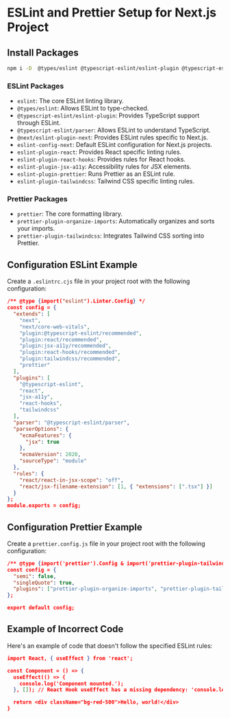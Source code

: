 # ESLint and Prettier Setup for Next.js Project

## Install Packages

```sh
npm i -D  @types/eslint @typescript-eslint/eslint-plugin @typescript-eslint/parser @next/eslint-plugin-next eslint eslint-config-next eslint-plugin-jsx-a11y eslint-plugin-prettier eslint-plugin-react eslint-plugin-react-hooks eslint-plugin-tailwindcss prettier prettier-plugin-organize-imports prettier-plugin-tailwindcss
```

### ESLint Packages

- `eslint`: The core ESLint linting library.
- `@types/eslint`: Allows ESLint to type-checked.
- `@typescript-eslint/eslint-plugin`: Provides TypeScript support through ESLint.
- `@typescript-eslint/parser`: Allows ESLint to understand TypeScript.
- `@next/eslint-plugin-next`: Provides ESLint rules specific to Next.js.
- `eslint-config-next`: Default ESLint configuration for Next.js projects.
- `eslint-plugin-react`: Provides React specific linting rules.
- `eslint-plugin-react-hooks`: Provides rules for React hooks.
- `eslint-plugin-jsx-a11y`: Accessibility rules for JSX elements.
- `eslint-plugin-prettier`: Runs Prettier as an ESLint rule.
- `eslint-plugin-tailwindcss`: Tailwind CSS specific linting rules.

### Prettier Packages

- `prettier`: The core formatting library.
- `prettier-plugin-organize-imports`: Automatically organizes and sorts your imports.
- `prettier-plugin-tailwindcss`: Integrates Tailwind CSS sorting into Prettier.

## Configuration ESLint Example

Create a `.eslintrc.cjs` file in your project root with the following configuration:

```json
/** @type {import("eslint").Linter.Config} */
const config = {
  "extends": [
    "next",
    "next/core-web-vitals",
    "plugin:@typescript-eslint/recommended",
    "plugin:react/recommended",
    "plugin:jsx-a11y/recommended",
    "plugin:react-hooks/recommended",
    "plugin:tailwindcss/recommended",
    "prettier"
  ],
  "plugins": [
    "@typescript-eslint",
    "react",
    "jsx-a11y",
    "react-hooks",
    "tailwindcss"
  ],
  "parser": "@typescript-eslint/parser",
  "parserOptions": {
    "ecmaFeatures": {
      "jsx": true
    },
    "ecmaVersion": 2020,
    "sourceType": "module"
  },
  "rules": {
    "react/react-in-jsx-scope": "off",
    "react/jsx-filename-extension": [1, { "extensions": [".tsx"] }]
  }
};
module.exports = config;
```

## Configuration Prettier Example

Create a `prettier.config.js` file in your project root with the following configuration:

```json
/** @type {import('prettier').Config & import('prettier-plugin-tailwindcss').PluginOptions} */
const config = {
  "semi": false,
  "singleQuote": true,
  "plugins": ["prettier-plugin-organize-imports", "prettier-plugin-tailwindcss"]
};

export default config;
```

## Example of Incorrect Code

Here's an example of code that doesn't follow the specified ESLint rules:

```json
import React, { useEffect } from 'react';

const Component = () => {
  useEffect(() => {
    console.log('Component mounted.');
  }, []); // React Hook useEffect has a missing dependency: 'console.log'. Either include it or remove the dependency array.

  return <div className="bg-red-500">Hello, world!</div>
}


```
